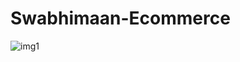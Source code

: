 # Swabhimaan-Ecommerce

![img1](https://user-images.githubusercontent.com/69778988/176796134-9dba016d-100d-4f03-b0c9-ddab050b009f.PNG)
